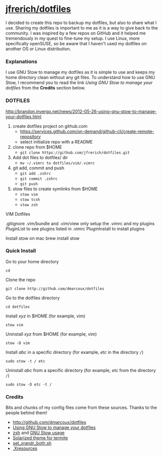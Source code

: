 # <a href="https://github.com/jfrerich/dotfiles">jfrerich/dotfiles</a>

I decided to create this repo to backup my dotfiles, but also to share what I
use. Sharing my dotfiles is important to me as it is a way to give back to the
community. I was inspired by a few repos on GitHub and it helped me tremendously
in my quest to fine-tune my setup. I use Linux, more specifically openSUSE, so
be aware that I haven't used my dotfiles on another OS or Linux distribution.

### Explanations

I use GNU Stow to manage my dotfiles as it is simple to use and keeps my home
directory clean without any git files. To understand how to use GNU Stow, I
recommend you to read the link *Using GNU Stow to manage your dotfiles* from the
**Credits** section below.

### DOTFILES 

http://brandon.invergo.net/news/2012-05-26-using-gnu-stow-to-manage-your-dotfiles.html

1. create dotfiles project on github.com
    - https://services.github.com/on-demand/github-cli/create-remote-repository
    - select initialize repo with a README
2. clone repo from $HOME
    - ```git clone https://github.com/jfrerich/dotfiles.git```
3. Add dot files to dotfiles/ dir
    - ```mv ~/.vimrc to dotfiles/vim/.vimrc```
4. git add, commit and push
    - ```git add .zshrc```
    - ```git commit .zshrc```
    - ```git push``` 
5. stow files to create symlinks from $HOME
    - ```stow vim```
    - ```stow tcsh```
    - ```stow zsh```
  
VIM Dotfiles

.gitignore .vim/bundle and .vim/view 
only setup the .vimrc and my plugins 
PluginList to see plugins listed in .vimrc
PluginInstall to install plugins

Install stow on mac
brew install stow




### Quick Install

Go to your home directory

`cd`

Clone the repo

`git clone http://github.com/dmarcoux/dotfiles`

Go to the dotfiles directory

`cd dotfiles`

Install *xyz* in $HOME (for example, vim)

`stow vim`

Uninstall *xyz* from $HOME (for example, vim)

`stow -D vim`

Install *abc* in a specific directory (for example, *etc* in the directory `/`)

`sudo stow -t / etc`

Uninstall *abc* from a specific directory (for example, *etc* from the directory
`/`)

`sudo stow -D etc -t /`

### Credits

Bits and chunks of my config files come from these sources. Thanks to the people
behind them!
- http://github.com/dmarcoux/dotfiles
- [Using GNU Stow to manage your
  dotfiles](http://brandon.invergo.net/news/2012-05-26-using-gnu-stow-to-manage-your-dotfiles.html)
- [zsh](https://github.com/xero/dotfiles) and [GNU Stow
  usage](https://github.com/xero/dotfiles/issues/6)
- [Solarized theme for
  termite](https://github.com/alpha-omega/termite-colors-solarized)
- [set_xrandr_both.sh](https://github.com/j-san/i3-config/blob/master/configure-xrandr.sh)
- [.Xresources](https://www.reddit.com/r/archlinux/comments/40w3ld/why_is_font_rendering_so_crap_by_default/cyxlida)



